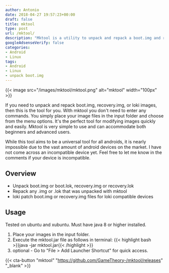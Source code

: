 ```yaml
---
author: Antonio
date: 2018-04-27 19:57:23+00:00
draft: false
title: mktool
type: post
url: /mktool/
description: "Mktool is a utility to unpack and repack a boot.img and recovery.img file. Mktool provides a simple point and click GUI to make unpacking boot and recovery images easy."
googleAdsenseVerify: false
categories:
- Android
- Linux
tags:
- Android
- Linux
- unpack boot.img
---
```


{{< image src="/images/mktool/mktool.png" alt="mktool" width="100px" >}}

If you need to unpack and repack boot.img, recovery.img, or loki images, then this is the tool for you. With mktool you don't need to enter any commands. You simply place your image files in the input folder and choose from the menu options. It's the perfect tool for modifying images quickly and easily. Mktool is very simple to use and can accommodate both beginners and advanced users.

<!--more-->

While this tool aims to be a universal tool for all androids, it is nearly impossible due to the vast amount of android devices on the market. I have not come across an incompatible device yet. Feel free to let me know in the comments if your device is incompatible.

## Overview

- Unpack boot.img or boot.lok, recovery.img or recovery.lok
- Repack any .img or .lok that was unpacked with mktool
- loki patch boot.img or recovery.img files for loki compatible devices

## Usage

Tested on ubuntu and xubuntu. Must have java 8 or higher installed.

1. Place your images in the input folder.
2. Execute the mktool.jar file as follows in terminal:
   {{< highlight bash >}}java -jar mktool.jar{{< /highlight >}}
3. optional - Go to "File > Add Launcher Shortcut" for quick access.

{{< cta-button "mktool" "https://github.com/GameTheory-/mktool/releases" "_blank" >}}
